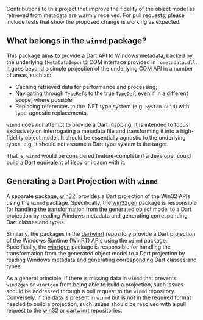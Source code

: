 Contributions to this project that improve the fidelity of the object model as
retrieved from metadata are warmly received. For pull requests, please include
tests that show the proposed change is working as expected.

## What belongs in the `winmd` package?

This package aims to provide a Dart API to Windows metadata, backed by the
underlying `IMetaDataImport2` COM interface provided in `rometadata.dll`. It
goes beyond a simple projection of the underlying COM API in a number of areas,
such as:

- Caching retrieved data for performance and processing;
- Navigating through `TypeRef`s to the true `TypeDef`, even if in a different
  scope, where possible;
- Replacing references to the .NET type system (e.g. `System.Guid`) with
  type-agnostic replacements.

`winmd` does _not_ attempt to provide a Dart mapping. It is intended to focus
exclusively on interrogating a metadata file and transforming it into a
high-fidelity object model. It should be essentially agnostic to the underlying
types, e.g. it should not assume a Dart type system is the target.

That is, `winmd` would be considered feature-complete if a developer could build
a Dart equivalent of
[ilspy](https://github.com/icsharpcode/ILSpy) or
[ildasm](https://docs.microsoft.com/dotnet/framework/tools/ildasm-exe-il-disassembler)
with it.

## Generating a Dart Projection with `winmd`

A separate package, [win32](https://pub.dev/packages/win32), provides a Dart
projection of the Win32 APIs using the `winmd` package. Specifically, the
[win32gen](https://github.com/dart-windows/win32/tree/main/tool/win32gen)
package is responsible for handling the transformation from the generated object
model to a Dart projection by reading Windows metadata and generating
corresponding Dart classes and types.

Similarly, the packages in the
[dartwinrt](https://github.com/dart-windows/dartwinrt) repository provide a Dart
projection of the Windows Runtime (WinRT) APIs using the `winmd` package.
Specifically, the
[winrtgen](https://github.com/dart-windows/dartwinrt/tree/main/packages/winrtgen)
package is responsible for handling the transformation from the generated object
model to a Dart projection by reading Windows metadata and generating
corresponding Dart classes and types.

As a general principle, if there is missing data in `winmd` that prevents
`win32gen` or `winrtgen` from being able to build a projection, such issues
should be addressed through a pull request to the `winmd` repository.
Conversely, if the data is present in `winmd` but is not in the required format
needed to build a projection, such issues should be resolved with a pull request
to the [win32](https://github.com/dart-windows/win32) or
[dartwinrt](https://github.com/dart-windows/dartwinrt) repositories.
